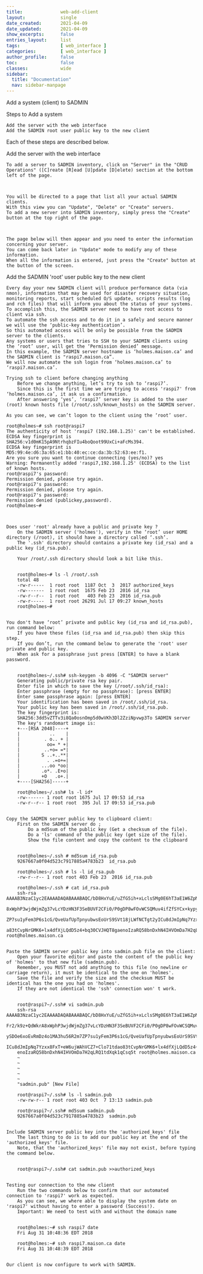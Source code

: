 ```yaml
---
title:              web-add-client
layout:             single
date_created:       2021-04-09
date_updated:       2021-04-09 
show_excerpts:      false
entries_layout:     list
tags:               [ web_interface ]
categories:         [ web_interface ] 
author_profile:     false
toc:                false
classes:            wide
sidebar:
  title: "Documentation"
  nav: sidebar-manpage
---
```


Add a system (client) to SADMIN

Steps to Add a system

    Add the server with the web interface
    Add the SADMIN root user public key to the new client

Each of these steps are described below.


Add the server with the web interface

    To add a server to SADMIN inventory, click on "Server" in the "CRUD Operations" ([C]reate [R]ead [U]pdate [D]elete) section at the bottom left of the page.



    You will be directed to a page that list all your actual SADMIN clients.
    With this view you can "Update", "Delete" or "Create" servers.
    To add a new server into SADMIN inventory, simply press the "Create" button at the top right of the page.



    The page below will then appear and you need to enter the information concerning your server.
    You can come back later in "Update" mode to modify any of these information.
    When all the information is entered, just press the "Create" button at the button of the screen.




Add the SADMIN 'root' user public key to the new client

    Every day your new SADMIN client will produce performance data (via nmon), information that may be used for disaster recovery situation, monitoring reports, start scheduled O/S update, scripts results (log and rch files) that will inform you about the status of your systems.
    To accomplish this, the SADMIN server need to have root access to client via ssh.
    To automate the ssh access and to do it in a safely and secure manner we will use the ‘public-key authentication’.
    So this automated access will be only be possible from the SADMIN server to the clients.
    Any systems or users that tries to SSH to your SADMIN clients using the ‘root’ user, will get the ‘Permission denied’ message.
    In this example, the SADMIN server hostname is ‘holmes.maison.ca’ and the SADMIN client is "raspi7.maison.ca”.
    We will now automate the ssh login from ‘holmes.maison.ca’ to ‘raspi7.maison.ca’.

    Trying ssh to client before changing anything
        Before we change anything, let’s try to ssh to ‘raspi7’.
        Since this is the first time we are trying to access 'raspi7' from ‘holmes.maison.ca’, it ask us a confirmation.
        After answering ‘yes’, ‘raspi7’ server key is added to the user (root) known hosts file (/root/.ssh/known_hosts) on the SADMIN server.

    As you can see, we can’t logon to the client using the ‘root’ user.

    root@holmes~# ssh root@raspi7
    The authenticity of host 'raspi7 (192.168.1.25)' can't be established.
    ECDSA key fingerprint is SHA256:v1d0mK15pA9NtrhqbzFIu4boQoot99UxCi+aFcMs394.
    ECDSA key fingerprint is MD5:99:4e:d6:3a:65:e1:bb:40:ec:ce:da:3b:52:63:ee:f1.
    Are you sure you want to continue connecting (yes/no)? yes
    Warning: Permanently added 'raspi7,192.168.1.25' (ECDSA) to the list of known hosts.
    root@raspi7's password:
    Permission denied, please try again.
    root@raspi7's password:
    Permission denied, please try again.
    root@raspi7's password:
    Permission denied (publickey,password).
    root@holmes~#



    Does user 'root' already have a public and private key ?
        On the SADMIN server ('holmes'), verify in the ‘root’ user HOME directory (/root), it should have a directory called ‘.ssh’.
        The '.ssh' directory should contains a private key (id_rsa) and a public key (id_rsa.pub).

        Your /root/.ssh directory should look a bit like this.


        root@holmes~# ls -l /root/.ssh
        total 48
        -rw-r-----  1 root root  1187 Oct  3  2017 authorized_keys
        -rw-------  1 root root  1675 Feb 23  2016 id_rsa
        -rw-r--r--  1 root root   403 Feb 23  2016 id_rsa.pub
        -rw-r-----  1 root root 26291 Jul 17 09:27 known_hosts
        root@holmes~#


    You don't have ‘root’ private and public key (id_rsa and id_rsa.pub), run command below:
        If you have these files (id_rsa and id_rsa.pub) then skip this step.
        If you don’t, run the command below to generate the 'root' user private and public key.
        When ask for a passphrase just press [ENTER] to have a blank password.


        root@holmes~/.ssh# ssh-keygen -b 4096 -C "SADMIN server"
        Generating public/private rsa key pair.
        Enter file in which to save the key (/root/.ssh/id_rsa):
        Enter passphrase (empty for no passphrase): [press ENTER]
        Enter same passphrase again: [press ENTER]
        Your identification has been saved in /root/.ssh/id_rsa.
        Your public key has been saved in /root/.ssh/id_rsa.pub.
        The key fingerprint is:
        SHA256:3dd5vZTTv3i8Qa0osnOmp5d0wVKh3Dl2ZziNpvwp3To SADMIN server
        The key's randomart image is:
        +---[RSA 2048]----+
        |           ..    |
        |         . o.. + |
        |          oo= * +|
        |         ..+o= =*|
        |        S ..+..**|
        |          . .=o+=|
        |        ...oo *oo|
        |        .o*. .E+o|
        |        +O   .o+.|
        +----[SHA256]-----+
         
        root@holmes~/.ssh# ls -l id*
        -rw------- 1 root root 1675 Jul 17 09:53 id_rsa
        -rw-r--r-- 1 root root  395 Jul 17 09:53 id_rsa.pub


    Copy the SADMIN server public key to clipboard client:
        First on the SADMIN server do ;
            Do a md5sum of the public key (Get a checksum of the file).
            Do a 'ls' command of the public key (get size of the file).
            Show the file content and copy the content to the clipboard


        root@holmes~/.ssh # md5sum id_rsa.pub
        9267667a0f04d523c7917885a4783b23  id_rsa.pub

        root@holmes~/.ssh # ls -l id_rsa.pub
        -rw-r--r-- 1 root root 403 Feb 23  2016 id_rsa.pub

        root@holmes~/.ssh # cat id_rsa.pub
        ssh-rsa AAAAB3NzaC1yc2EAAAADAQABAAABAQC/bD8HxYuE/uZfG5ih+xLclsSMg0E6hT3aE1W6ZpMdz5w0Fr2/k9z+QdWkrD
        8xWphP3wjdWjmZg37vLcYDzHN3F3SeBUVF2CFi0/P0gDP8wFOvWCSQMuv4ifZfSYCx+kypySDOe6xoEvRmDz4o1MA3hu56R2m8
        ZP7su1yFem3P6s1cG/QveUafUpTpnyubwsEoUrS9SVt18jLWfNCTgt2yICu8dJmIpNq7Yzxx8FxT+eW6ujWAhVCZ7+Clo71tdw
        a83tCvpNrGMK6+lx4dfXjLQdD5z4+bq30CVJHQT8gaenoIzaRQ58bnDxhN4IHVOmDa7H2qLRQ1tdXqk1qCsq5t root@holmes.maison.ca


    Paste the SADMIN server public key into sadmin.pub file on the client:
        Open your favorite editor and paste the content of the public key of 'holmes' to that new file (sadmin.pub).
        Remember, you MUST not add anything to this file (no newline or carriage return), it must be identical to the one on 'holmes'.
        Save the file and verify the size and the checksum MUST be identical has the one you had on 'holmes'.
        If they are not identical the 'ssh' connection won' t work.


        root@raspi7~/.ssh# vi sadmin.pub
        ssh-rsa AAAAB3NzaC1yc2EAAAADAQABAAABAQC/bD8HxYuE/uZfG5ih+xLclsSMg0E6hT3aE1W6ZpMdz5w0
        Fr2/k9z+QdWkrA8xWphP3wjdWjmZg37vLcYDzHN3F3SeBUVF2CFi0/P0gDP8wFOvWCSQMuv4ifZfSYCx+kyp
        ySDOe6xoEvRmDz4o1MA3hu56R2m7ZP7su1yFem3P6s1cG/QveUafUpTpnyubwsEoUrS9SVt18jLWfNCTgt2y
        ICu8dJmIpNq7Yzxx8FxT+eW6ujWAhVCZ7+Clo71tdao83tCvpNrGMK6+lx4dfXjLQdD5z4+bq30CVJHQT8ga
        enoIzaRQ58bnDxhN4IHVOmDa7H2qLRQ1tdXqk1qCsq5t root@holmes.maison.ca
        ~                                                                                   
        ~                                                                                   
        ~                                                                                   
        ~                                                                                   
        ~                                                                                   
        "sadmin.pub" [New File]

        root@raspi7~/.ssh# ls -l sadmin.pub 
        -rw-rw-r-- 1 root root 403 Oct  7 13:13 sadmin.pub

        root@raspi7~/.ssh# md5sum sadmin.pub 
        9267667a0f04d523c7917885a4783b23  sadmin.pub


    Include SADMIN server public key into the 'authorized_keys' file
        The last thing to do is to add our public key at the end of the 'authorized_keys' file.
        Note, that the 'authorized_keys' file may not exist, before typing the command below.


        root@raspi7~/.ssh# cat sadmin.pub >>authorized_keys


    Testing our connection to the new client
        Run the two commands below to confirm that our automated connection to 'raspi7' work as expected.
        As you can see, we where able to display the system date on 'raspi7' without having to enter a password (Success!).
        Important: We need to test with and without the domain name


        root@holmes:~# ssh raspi7 date
        Fri Aug 31 10:48:36 EDT 2018

        root@holmes:~# ssh raspi7.maison.ca date
        Fri Aug 31 10:48:39 EDT 2018


    Our client is now configure to work with SADMIN.



